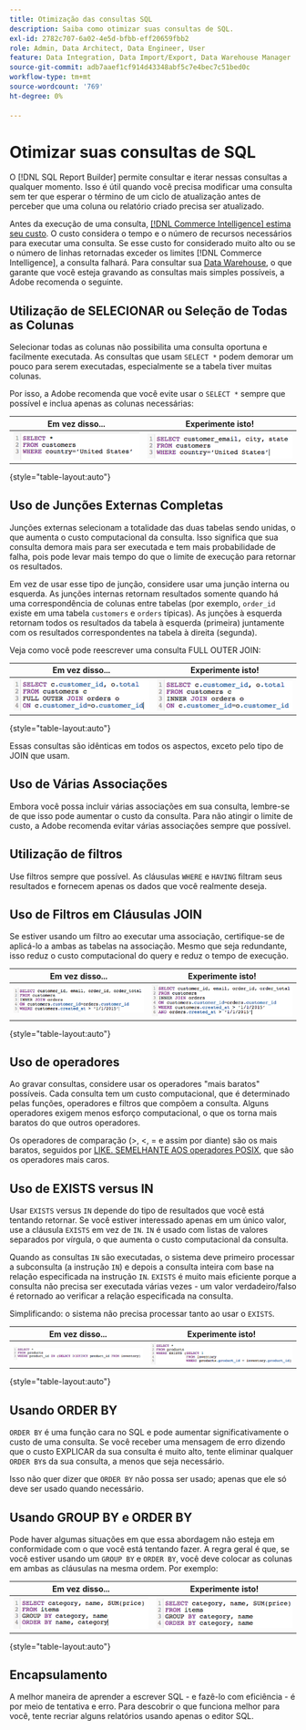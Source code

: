 ```yaml
---
title: Otimização das consultas SQL
description: Saiba como otimizar suas consultas de SQL.
exl-id: 2782c707-6a02-4e5d-bfbb-eff20659fbb2
role: Admin, Data Architect, Data Engineer, User
feature: Data Integration, Data Import/Export, Data Warehouse Manager
source-git-commit: adb7aaef1cf914d43348abf5c7e4bec7c51bed0c
workflow-type: tm+mt
source-wordcount: '769'
ht-degree: 0%

---
```


# Otimizar suas consultas de SQL

O [!DNL SQL Report Builder] permite consultar e iterar nessas consultas a qualquer momento. Isso é útil quando você precisa modificar uma consulta sem ter que esperar o término de um ciclo de atualização antes de perceber que uma coluna ou relatório criado precisa ser atualizado.

Antes da execução de uma consulta, [[!DNL Commerce Intelligence] estima seu custo](https://experienceleague.adobe.com/docs/commerce-knowledge-base/kb/troubleshooting/miscellaneous/sql-queries-explain-cost-errors.html). O custo considera o tempo e o número de recursos necessários para executar uma consulta. Se esse custo for considerado muito alto ou se o número de linhas retornadas exceder os limites [!DNL Commerce Intelligence], a consulta falhará. Para consultar sua [Data Warehouse](../data-analyst/data-warehouse-mgr/tour-dwm.md), o que garante que você esteja gravando as consultas mais simples possíveis, a Adobe recomenda o seguinte.

## Utilização de SELECIONAR ou Seleção de Todas as Colunas

Selecionar todas as colunas não possibilita uma consulta oportuna e facilmente executada. As consultas que usam `SELECT *` podem demorar um pouco para serem executadas, especialmente se a tabela tiver muitas colunas.

Por isso, a Adobe recomenda que você evite usar o `SELECT *` sempre que possível e inclua apenas as colunas necessárias:

| **Em vez disso...** | **Experimente isto!** |
|-----|-----|
| ![](../../mbi/assets/Select_all_1.png) | ![](../../mbi/assets/Select_all_2.png) |

{style="table-layout:auto"}

## Uso de Junções Externas Completas

Junções externas selecionam a totalidade das duas tabelas sendo unidas, o que aumenta o custo computacional da consulta. Isso significa que sua consulta demora mais para ser executada e tem mais probabilidade de falha, pois pode levar mais tempo do que o limite de execução para retornar os resultados.

Em vez de usar esse tipo de junção, considere usar uma junção interna ou esquerda. As junções internas retornam resultados somente quando há uma correspondência de colunas entre tabelas (por exemplo, `order_id` existe em uma tabela `customers` e `orders` típicas). As junções à esquerda retornam todos os resultados da tabela à esquerda (primeira) juntamente com os resultados correspondentes na tabela à direita (segunda).

Veja como você pode reescrever uma consulta FULL OUTER JOIN:

| **Em vez disso...** | **Experimente isto!** |
|-----|-----|
| ![](../../mbi/assets/Full_Outer_Join_1.png) | ![](../../mbi/assets/Full_Outer_Join_2.png) |

{style="table-layout:auto"}

Essas consultas são idênticas em todos os aspectos, exceto pelo tipo de JOIN que usam.

## Uso de Várias Associações

Embora você possa incluir várias associações em sua consulta, lembre-se de que isso pode aumentar o custo da consulta. Para não atingir o limite de custo, a Adobe recomenda evitar várias associações sempre que possível.

## Utilização de filtros

Use filtros sempre que possível. As cláusulas `WHERE` e `HAVING` filtram seus resultados e fornecem apenas os dados que você realmente deseja.

## Uso de Filtros em Cláusulas JOIN

Se estiver usando um filtro ao executar uma associação, certifique-se de aplicá-lo a ambas as tabelas na associação. Mesmo que seja redundante, isso reduz o custo computacional do query e reduz o tempo de execução.

| **Em vez disso...** | **Experimente isto!** |
|-----|-----|
| ![](../../mbi/assets/Join_filters_1.png) | ![](../../mbi/assets/Join_filters_2.png) |

{style="table-layout:auto"}

## Uso de operadores

Ao gravar consultas, considere usar os operadores &quot;mais baratos&quot; possíveis. Cada consulta tem um custo computacional, que é determinado pelas funções, operadores e filtros que compõem a consulta. Alguns operadores exigem menos esforço computacional, o que os torna mais baratos do que outros operadores.

Os operadores de comparação (>, &lt;, = e assim por diante) são os mais baratos, seguidos por [LIKE. SEMELHANTE AOS operadores POSIX](https://www.postgresql.org/docs/9.5/functions-matching.html), que são os operadores mais caros.

## Uso de EXISTS versus IN

Usar `EXISTS` versus `IN` depende do tipo de resultados que você está tentando retornar. Se você estiver interessado apenas em um único valor, use a cláusula `EXISTS` em vez de `IN`. `IN` é usado com listas de valores separados por vírgula, o que aumenta o custo computacional da consulta.

Quando as consultas `IN` são executadas, o sistema deve primeiro processar a subconsulta (a instrução `IN`) e depois a consulta inteira com base na relação especificada na instrução `IN`. `EXISTS` é muito mais eficiente porque a consulta não precisa ser executada várias vezes - um valor verdadeiro/falso é retornado ao verificar a relação especificada na consulta.

Simplificando: o sistema não precisa processar tanto ao usar o `EXISTS`.

| **Em vez disso...** | **Experimente isto!** |
|-----|-----|
| ![](../../mbi/assets/Exists_1.png) | ![](../../mbi/assets/Exists_2.png) |

{style="table-layout:auto"}

## Usando ORDER BY

`ORDER BY` é uma função cara no SQL e pode aumentar significativamente o custo de uma consulta. Se você receber uma mensagem de erro dizendo que o custo EXPLICAR da sua consulta é muito alto, tente eliminar qualquer `ORDER BY`s da sua consulta, a menos que seja necessário.

Isso não quer dizer que `ORDER BY` não possa ser usado; apenas que ele só deve ser usado quando necessário.

## Usando GROUP BY e ORDER BY

Pode haver algumas situações em que essa abordagem não esteja em conformidade com o que você está tentando fazer. A regra geral é que, se você estiver usando um `GROUP BY` e `ORDER BY`, você deve colocar as colunas em ambas as cláusulas na mesma ordem. Por exemplo:

| **Em vez disso...** | **Experimente isto!** |
|-----|-----|
| ![](../../mbi/assets/Group_by_2.png) | ![](../../mbi/assets/Group_by_1.png) |

{style="table-layout:auto"}

## Encapsulamento

A melhor maneira de aprender a escrever SQL - e fazê-lo com eficiência - é por meio de tentativa e erro. Para descobrir o que funciona melhor para você, tente recriar alguns relatórios usando apenas o editor SQL.
